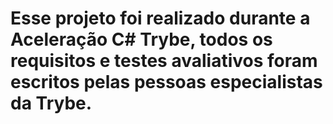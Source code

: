 # Esse projeto foi realizado durante a Aceleração C# Trybe, todos os requisitos e testes avaliativos foram escritos pelas pessoas especialistas da Trybe.
